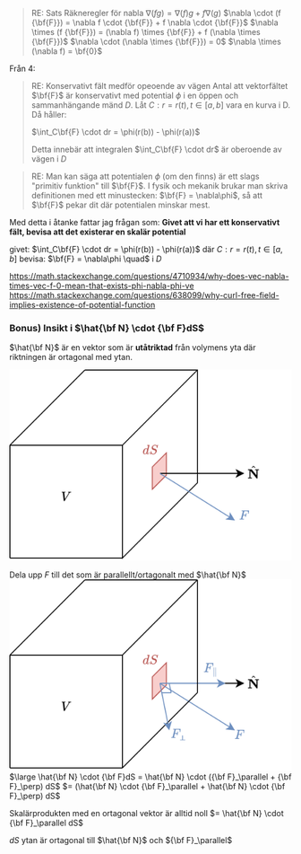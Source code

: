 > RE: Sats Räkneregler för nabla
> $\nabla(fg) = \nabla(f)g + f\nabla(g)$
> $\nabla \cdot (f {\bf{F}}) = \nabla f \cdot {\bf{F}} + f \nabla \cdot {\bf{F}}$
> $\nabla \times (f {\bf{F}}) = (\nabla f) \times {\bf{F}} + f (\nabla \times {\bf{F}})$
> $\nabla \cdot (\nabla \times {\bf{F}}) = 0$
> $\nabla \times (\nabla f) = \bf{0}$


Från 4:
> RE: Konservativt fält medför opeoende av vägen
> Antal att vektorfältet $\bf{F}$ är konservativt med potential $\phi$ i en öppen och sammanhängande mänd $D$.
> Låt $C: r = r(t), t \in [a,b]$ vara en kurva i D. Då håller:
>
> $\int_C\bf{F} \cdot dr = \phi(r(b)) - \phi(r(a))$
>
> Detta innebär att integralen $\int_C\bf{F} \cdot dr$ är oberoende av vägen i $D$

> RE:
> Man kan säga att potentialen $\phi$ (om den finns) är ett slags "primitiv funktion" till $\bf{F}$. I fysik och mekanik brukar man skriva definitionen med ett minustecken: $\bf{F} = \nabla\phi$, så att $\bf{F}$ pekar dit där potentialen minskar mest.

Med detta i åtanke fattar jag frågan som:
**Givet att vi har ett konservativt fält, bevisa att det existerar en skalär potential**

givet:
$\int_C\bf{F} \cdot dr = \phi(r(b)) - \phi(r(a))$
där $C: r = r(t), t \in [a,b]$
bevisa:
$\bf{F} = \nabla\phi \quad$ i $D$

https://math.stackexchange.com/questions/4710934/why-does-vec-nabla-times-vec-f-0-mean-that-exists-phi-nabla-phi-ve
https://math.stackexchange.com/questions/638099/why-curl-free-field-implies-existence-of-potential-function



### **Bonus) Insikt i $\hat{\bf N} \cdot {\bf F}dS$**

$\hat{\bf N}$ är en vektor som är **utåtriktad** från volymens yta där riktningen är ortagonal med ytan.

![alt text](images/gausscube1.png)

Dela upp $F$ till det som är parallellt/ortagonalt med $\hat{\bf N}$
![alt text](images/gausscube2.png)
$\large \hat{\bf N} \cdot {\bf F}dS = \hat{\bf N} \cdot ({\bf F}_\parallel + {\bf F}_\perp) dS$
$= (\hat{\bf N} \cdot {\bf F}_\parallel + \hat{\bf N} \cdot {\bf F}_\perp) dS$

Skalärprodukten med en ortagonal vektor är alltid noll
$= \hat{\bf N} \cdot {\bf F}_\parallel dS$

$dS$ ytan är ortagonal till $\hat{\bf N}$ och ${\bf F}_\parallel$